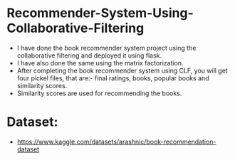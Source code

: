 # Recommender-System-Using-Collaborative-Filtering
  - I have done the book recommender system project using the collaborative filtering and deployed it using flask.
  - I have also done the same using the matrix factorization.
  - After completing the book recommender system using CLF, you will get four pickel files, that are:- final ratings, books, popular books and similarity scores.
  - Similarity scores are used for recommending the books.

# Dataset:
  - https://www.kaggle.com/datasets/arashnic/book-recommendation-dataset
